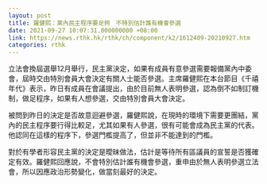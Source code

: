 ```yaml
---
layout: post
title: 羅健熙：黨內民主程序要足夠　不特別估計誰有機會參選
date: 2021-09-27 10:07:31.000000000 +08:00
link: https://news.rthk.hk/rthk/ch/component/k2/1612409-20210927.htm
categories: rthk
---
```


立法會換屆選舉12月舉行，民主黨決定，如果有成員有意參選需要報備黨內中委會，屆時交由特別會員大會決定有關人士能否參選。主席羅健熙在本台節目《千禧年代》表示，昨日有成員在會議提出，由於目前無人表明參選，認為倒不如制訂機制，做足程序，如果有人想參選，交由特別會員大會決定。

被問到昨日的決定是否故意迴避參選，羅健熙說，在現時的環境下需要更團結，黨內的民主程序要行得比較足，尤其如果有人參選，很有可能會成為民主黨的代表。他認同在這樣的程序下，參選門檻提高了，但並非不能達到的門檻。

對於有學者形容民主黨的決定是曖昧做法，估計是等待所有區議員的宣誓是否獲確定有效。羅健熙回應說，不會特別估計誰有機會參選，重申由於無人表明參選立法會，所以因應政治形勢變化，做當刻最好的決定。
